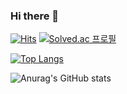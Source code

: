 ### Hi there 👋

[![Hits](https://hits.seeyoufarm.com/api/count/incr/badge.svg?url=https%3A%2F%2Fgithub.com%2Fzzsza)](https://hits.seeyoufarm.com) 
    [![Solved.ac
프로필](http://mazassumnida.wtf/api/mini/generate_badge?boj=ipatlove7)](https://github.com/mazassumnida/mazassumnida)

<!--
**ysyschoi/ysyschoi** is a ✨ _special_ ✨ repository because its `README.md` (this file) appears on your GitHub profile.

Here are some ideas to get you started:

- 🔭 I’m currently working on ...
- 🌱 I’m currently learning ...
- 👯 I’m looking to collaborate on ...
- 🤔 I’m looking for help with ...
- 💬 Ask me about ...
- 📫 How to reach me: ...
- 😄 Pronouns: ...
- ⚡ Fun fact: ...
-->



[![Top Langs](https://github-readme-stats.vercel.app/api/top-langs/?username=ysyschoi&layout=compact)](https://github.com/ysyschoi/ysyschoi)

![Anurag's GitHub stats](https://github-readme-stats.vercel.app/api?username=ysyschoi&bg_color=30,e96443,904e95&title_color=fff&text_color=fff)
